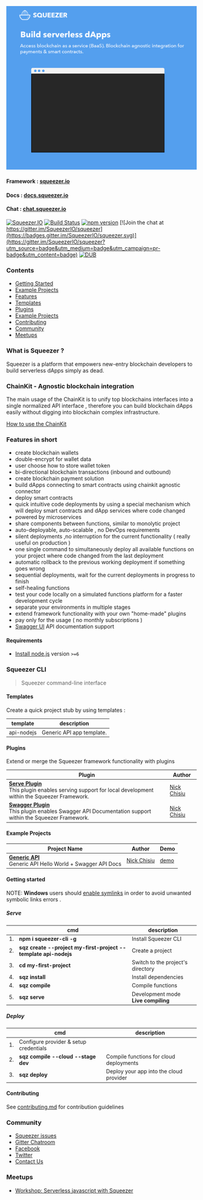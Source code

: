 <a href="https://squeezer.io" target="_blank"><img width="700" height="auto" src="./readme-intro.gif"></a>

#### Framework : [squeezer.io](https://squeezer.io)
#### Docs : [docs.squeezer.io](https://docs.squeezer.io/)
#### Chat : [chat.squeezer.io](http://chat.squeezer.io)

[![Squeezer.IO](https://cdn.rawgit.com/SqueezerIO/squeezer/9a010c35/docs/gitbook/images/badge.svg)](https://Squeezer.IO)
[![Build Status](https://travis-ci.org/SqueezerIO/squeezer.svg?branch=master)](https://travis-ci.org/SqueezerIO/squeezer)
[![npm version](https://badge.fury.io/js/squeezer-cli.svg)](https://badge.fury.io/js/squeezer-cli)
[![Join the chat at https://gitter.im/SqueezerIO/squeezer](https://badges.gitter.im/SqueezerIO/squeezer.svg)](https://gitter.im/SqueezerIO/squeezer?utm_source=badge&utm_medium=badge&utm_campaign=pr-badge&utm_content=badge)
[![DUB](https://img.shields.io/dub/l/vibe-d.svg)]()

### Contents

* [Getting Started](#getting-started)
* [Example Projects](#example-projects)
* [Features](#features)
* [Templates](#templates)
* [Plugins](#plugins)
* [Example Projects](#example-projects)
* [Contributing](#contributing)
* [Community](#community)
* [Meetups](#meetups)

### What is Squeezer ?

Squeezer is a platform that empowers new-entry blockchain developers to build serverless dApps simply as dead.

### ChainKit - Agnostic blockchain integration

The main usage of the ChainKit is to unify top blockchains interfaces into a single normalized API interface , therefore you can build blockchain dApps easily without digging into blockchain complex infrastructure.

[How to use the ChainKit](https://github.com/SqueezerIO/squeezer-chainkit)
### <a name="features"></a>Features in short

- create blockchain wallets
- double-encrypt for wallet data
- user choose how to store wallet token
- bi-directional blockchain transactions (inbound and outbound)
- create blockchain payment solution
- build dApps connecting to smart contracts using chainkit agnostic connector
- deploy smart contracts
- quick intuitive code deployments by using a special mechanism which will deploy smart contracts and dApp services where code changed
- powered by microservices
- share components between functions, similar to monolytic project
- auto-deployable, auto-scalable , no DevOps requirements
- silent deployments ,no interruption for the current functionality ( really useful on production )
- one single command to simultaneously deploy all available functions on your project
where code changed from the last deployment
- automatic rollback to the previous working deployment if something goes wrong
- sequential deployments, wait for the current deployments in progress to finish
- self-healing functions
- test your code locally on a simulated functions platform for a faster development cycle
- separate your environments in multiple stages
- extend framework functionality with your own "home-made" plugins
- pay only for the usage ( no monthly subscriptions )
- [Swagger UI](http://swagger.io/) API documentation support

#### Requirements

- [Install node.js](http://nodejs.org/) version `>=6`

### Squeezer CLI

> Squeezer command-line interface

#### <a name="templates"></a>Templates

Create a quick project stub by using templates :

| template | description |
|-----|--------------|
|api-nodejs | Generic API app template. |

#### <a name="plugins"></a>Plugins

Extend or merge the Squeezer framework functionality with plugins

| Plugin | Author |
|-----|--------------|
|**[Serve Plugin](https://github.com/SqueezerIO/squeezer-serve)** <br/> This plugin enables serving support for local development within the Squeezer Framework. | [Nick Chisiu](https://github.com/nickchisiu) |
|**[Swagger Plugin](https://github.com/SqueezerIO/squeezer-swagger)** <br/> This plugin enables Swagger API Documentation support within the Squeezer Framework. | [Nick Chisiu](https://github.com/nickchisiu) |

#### <a name="example-projects"></a>Example Projects

| Project Name | Author | Demo |
|-------------|------|---------|
| **[Generic API](https://github.com/SqueezerIO/example-projects/tree/master/api-nodejs)** <br/>  Generic API Hello World + Swagger API Docs | [Nick Chisiu](https://github.com/nickchisiu) | [demo]() |


#### <a name="getting-started"></a>Getting started

NOTE: **Windows** users should [enable symlinks](http://answers.perforce.com/articles/KB/3472/?q=enabling&l=en_US&fs=Search&pn=1) in order to avoid unwanted symbolic links errors .

##### Serve

|    | cmd | description  |
|----|-----|--------------|
| 1. | **npm i squeezer-cli -g**  |  Install Squeezer CLI |
| 2. | **sqz create --project my-first-project --template api-nodejs**  |  Create a project |
| 3. | **cd my-first-project**  |  Switch to the project's directory |
| 4. | **sqz install**  |  Install dependencies |
| 4. | **sqz compile**  |  Compile functions |
| 5. | **sqz serve**  |  Development mode<br>**Live compiling** |

##### Deploy

|    | cmd | description  |
|----|-----|--------------|
| 1. | Configure provider & setup credentials  |   |
| 2. | **sqz compile --cloud --stage dev**  |  Compile functions for cloud deployments |
| 3. | **sqz deploy**  | Deploy your app into the cloud provider |


#### <a name="contributing"></a>Contributing

See [contributing.md](CONTRIBUTING.md) for contribution guidelines

### <a name="community"></a>Community

* [Squeezer issues](https://github.com/SqueezerIO/squeezer/issues)
* [Gitter Chatroom](http://chat.squeezer.io/)
* [Facebook](https://www.facebook.com/Squeezer.IO/)
* [Twitter](https://twitter.com/SqueezerIO)
* [Contact Us](mailto:nick@squeezer.io)

### <a name="meetups"></a>Meetups

* [Workshop: Serverless javascript with Squeezer](https://www.meetup.com/Cluj-Javascripters/events/243915438/?)
